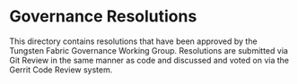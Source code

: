 Governance Resolutions
======================

This directory contains resolutions that have been approved by the Tungsten Fabric
Governance Working Group. Resolutions are submitted via Git Review in the same
manner as code and discussed and voted on via the Gerrit Code Review system.
